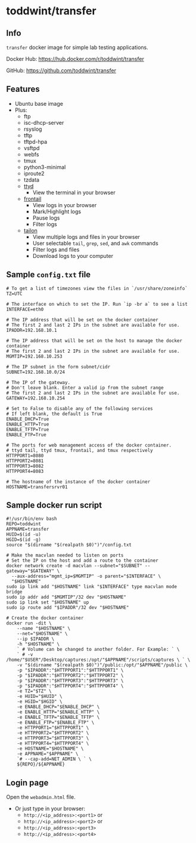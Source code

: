 # toddwint/transfer

## Info

`transfer` docker image for simple lab testing applications.

Docker Hub: <https://hub.docker.com/r/toddwint/transfer>

GitHub: <https://github.com/toddwint/transfer>


## Features

- Ubuntu base image
- Plus:
  - ftp
  - isc-dhcp-server
  - rsyslog
  - tftp
  - tftpd-hpa
  - vsftpd
  - webfs
  - tmux
  - python3-minimal
  - iproute2
  - tzdata
  - [ttyd](https://github.com/tsl0922/ttyd)
    - View the terminal in your browser
  - [frontail](https://github.com/mthenw/frontail)
    - View logs in your browser
    - Mark/Highlight logs
    - Pause logs
    - Filter logs
  - [tailon](https://github.com/gvalkov/tailon)
    - View multiple logs and files in your browser
    - User selectable `tail`, `grep`, `sed`, and `awk` commands
    - Filter logs and files
    - Download logs to your computer


## Sample `config.txt` file

```
# To get a list of timezones view the files in `/usr/share/zoneinfo`
TZ=UTC

# The interface on which to set the IP. Run `ip -br a` to see a list
INTERFACE=eth0

# The IP address that will be set on the docker container
# The first 2 and last 2 IPs in the subnet are available for use.
IPADDR=192.168.10.1

# The IP address that will be set on the host to manage the docker container
# The first 2 and last 2 IPs in the subnet are available for use.
MGMTIP=192.168.10.253

# The IP subnet in the form subnet/cidr
SUBNET=192.168.10.0/24

# The IP of the gateway. 
# Don't leave blank. Enter a valid ip from the subnet range
# The first 2 and last 2 IPs in the subnet are available for use.
GATEWAY=192.168.10.254

# Set to False to disable any of the following services
# If left blank, the default is True
ENABLE_DHCP=True
ENABLE_HTTP=True
ENABLE_TFTP=True
ENABLE_FTP=True

# The ports for web management access of the docker container.
# ttyd tail, ttyd tmux, frontail, and tmux respectively
HTTPPORT1=8080
HTTPPORT2=8081
HTTPPORT3=8082
HTTPPORT4=8083

# The hostname of the instance of the docker container
HOSTNAME=transfersrvr01
```


## Sample docker run script

```
#!/usr/bin/env bash
REPO=toddwint
APPNAME=transfer
HUID=$(id -u)
HGID=$(id -g)
source "$(dirname "$(realpath $0)")"/config.txt

# Make the macvlan needed to listen on ports
# Set the IP on the host and add a route to the container
docker network create -d macvlan --subnet="$SUBNET" --gateway="$GATEWAY" \
  --aux-address="mgmt_ip=$MGMTIP" -o parent="$INTERFACE" \
  "$HOSTNAME"
sudo ip link add "$HOSTNAME" link "$INTERFACE" type macvlan mode bridge
sudo ip addr add "$MGMTIP"/32 dev "$HOSTNAME"
sudo ip link set "$HOSTNAME" up
sudo ip route add "$IPADDR"/32 dev "$HOSTNAME"

# Create the docker container
docker run -dit \
    --name "$HOSTNAME" \
    --net="$HOSTNAME" \
    --ip $IPADDR \
    -h "$HOSTNAME" \
    ` # Volume can be changed to another folder. For Example: ` \
    ` # -v /home/"$USER"/Desktop/captures:/opt/"$APPNAME"/scripts/captures \ ` \
    -v "$(dirname "$(realpath $0)")"/public:/opt/"$APPNAME"/public \
    -p "$IPADDR":"$HTTPPORT1":"$HTTPPORT1" \
    -p "$IPADDR":"$HTTPPORT2":"$HTTPPORT2" \
    -p "$IPADDR":"$HTTPPORT3":"$HTTPPORT3" \
    -p "$IPADDR":"$HTTPPORT4":"$HTTPPORT4" \
    -e TZ="$TZ" \
    -e HUID="$HUID" \
    -e HGID="$HGID" \
    -e ENABLE_DHCP="$ENABLE_DHCP" \
    -e ENABLE_HTTP="$ENABLE_HTTP" \
    -e ENABLE_TFTP="$ENABLE_TFTP" \
    -e ENABLE_FTP="$ENABLE_FTP" \
    -e HTTPPORT1="$HTTPPORT1" \
    -e HTTPPORT2="$HTTPPORT2" \
    -e HTTPPORT3="$HTTPPORT3" \
    -e HTTPPORT4="$HTTPPORT4" \
    -e HOSTNAME="$HOSTNAME" \
    -e APPNAME="$APPNAME" \
    `# --cap-add=NET_ADMIN \ ` \
    ${REPO}/${APPNAME}
```


## Login page

Open the `webadmin.html` file.

- Or just type in your browser: 
  - `http://<ip_address>:<port1>` or
  - `http://<ip_address>:<port2>` or
  - `http://<ip_address>:<port3>`
  - `http://<ip_address>:<port4>`
